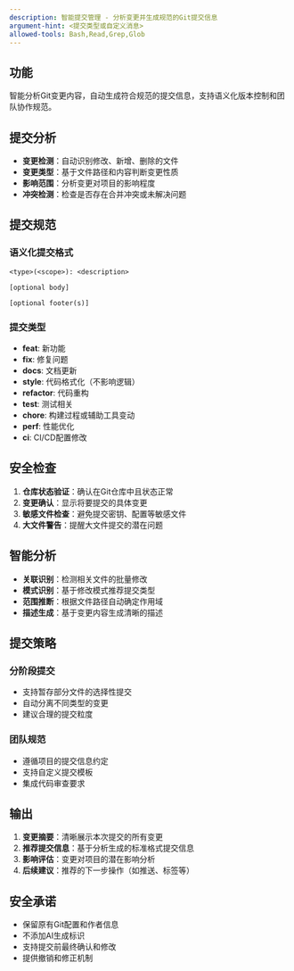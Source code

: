 ```yaml
---
description: 智能提交管理 - 分析变更并生成规范的Git提交信息
argument-hint: <提交类型或自定义消息>
allowed-tools: Bash,Read,Grep,Glob
---
```


## 功能
智能分析Git变更内容，自动生成符合规范的提交信息，支持语义化版本控制和团队协作规范。

## 提交分析
- **变更检测**：自动识别修改、新增、删除的文件
- **变更类型**：基于文件路径和内容判断变更性质
- **影响范围**：分析变更对项目的影响程度
- **冲突检测**：检查是否存在合并冲突或未解决问题

## 提交规范
### 语义化提交格式
```
<type>(<scope>): <description>

[optional body]

[optional footer(s)]
```

### 提交类型
- **feat**: 新功能
- **fix**: 修复问题
- **docs**: 文档更新
- **style**: 代码格式化（不影响逻辑）
- **refactor**: 代码重构
- **test**: 测试相关
- **chore**: 构建过程或辅助工具变动
- **perf**: 性能优化
- **ci**: CI/CD配置修改

## 安全检查
1. **仓库状态验证**：确认在Git仓库中且状态正常
2. **变更确认**：显示将要提交的具体变更
3. **敏感文件检查**：避免提交密钥、配置等敏感文件
4. **大文件警告**：提醒大文件提交的潜在问题

## 智能分析
- **关联识别**：检测相关文件的批量修改
- **模式识别**：基于修改模式推荐提交类型
- **范围推断**：根据文件路径自动确定作用域
- **描述生成**：基于变更内容生成清晰的描述

## 提交策略
### 分阶段提交
- 支持暂存部分文件的选择性提交
- 自动分离不同类型的变更
- 建议合理的提交粒度

### 团队规范
- 遵循项目的提交信息约定
- 支持自定义提交模板
- 集成代码审查要求

## 输出
1. **变更摘要**：清晰展示本次提交的所有变更
2. **推荐提交信息**：基于分析生成的标准格式提交信息
3. **影响评估**：变更对项目的潜在影响分析
4. **后续建议**：推荐的下一步操作（如推送、标签等）


## 安全承诺
- 保留原有Git配置和作者信息
- 不添加AI生成标识
- 支持提交前最终确认和修改
- 提供撤销和修正机制